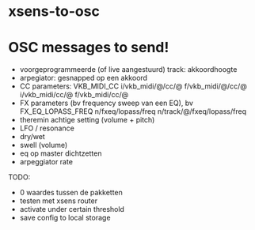 # xsens-to-osc

# OSC messages to send!

* voorgeprogrammeerde (of live aangestuurd) track: akkoordhoogte
* arpegiator: gesnapped op een akkoord
* CC parameters: VKB_MIDI_CC i/vkb_midi/@/cc/@ f/vkb_midi/@/cc/@ i/vkb_midi/cc/@ f/vkb_midi/cc/@
* FX parameters (bv frequency sweep van een EQ), bv FX_EQ_LOPASS_FREQ n/fxeq/lopass/freq n/track/@/fxeq/lopass/freq
* theremin achtige setting (volume + pitch)
* LFO / resonance
* dry/wet
* swell (volume)
* eq op master dichtzetten
* arpeggiator rate

TODO:
* 0 waardes tussen de pakketten
* testen met xsens router
* activate under certain threshold
* save config to local storage